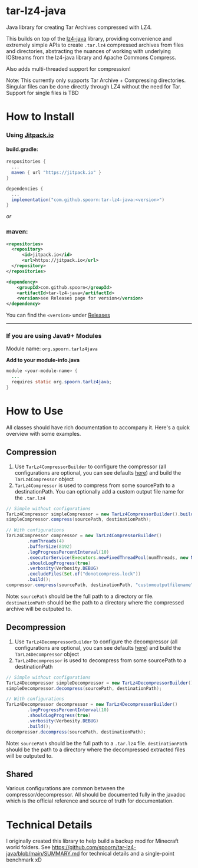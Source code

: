 # tar-lz4-java
Java library for creating Tar Archives compressed with LZ4.  

This builds on top of the [lz4-java](https://github.com/lz4/lz4-java) library, providing convenience and extremely simple APIs to create `.tar.lz4` compressed archives from files and directories, abstracting the nuances of working with underlying IOStreams from the lz4-java library  and Apache Commons Compress.

Also adds multi-threaded support for compression!

Note: This currently only supports Tar Archive + Compressing directories.  Singular files can be done directly through LZ4 without the need for Tar.  Support for single files is TBD

# How to Install

### Using <u>Jitpack.io</u>

#### build.gradle:

```groovy
respositories {
  ...
  maven { url "https://jitpack.io" }
}

dependencies {
  ...
  implementation("com.github.spoorn:tar-lz4-java:<version>")
}
```

_or_

### maven:

```xml
<repositories>
  <repository>
      <id>jitpack.io</id>
      <url>https://jitpack.io</url>
  </repository>
</repositories>

<dependency>
    <groupId>com.github.spoorn</groupId>
    <artifactId>tar-lz4-java</artifactId>
    <version>see Releases page for version</version>
</dependency>
```

You can find the `<version>` under [Releases](https://github.com/spoorn/tar-lz4-java/releases)

---

### If you are using Java9+ Modules

Module name: `org.spoorn.tarlz4java`

__Add to your module-info.java__

```java
module <your-module-name> {
  ...
  requires static org.spoorn.tarlz4java;
}
```

# How to Use

All classes should have rich documentation to accompany it.  Here's a quick overview with some examples.

## Compression

1. Use `TarLz4CompressorBuilder` to configure the compressor (all configurations are optional, you can see defaults [here](https://github.com/spoorn/tar-lz4-java/blob/main/tar-lz4-java/src/main/java/org/spoorn/tarlz4java/api/TarLz4CompressorBuilder.java#L13)) and build the `TarLz4Compressor` object
2. `TarLz4Compressor` is used to compress from some sourcePath to a destinationPath.  You can optionally add a custom output file name for the `.tar.lz4`

```java
// Simple without configurations
TarLz4Compressor simpleCompressor = new TarLz4CompressorBuilder().build();
simpleCompressor.compress(sourcePath, destinationPath);

// With configurations
TarLz4Compressor compressor = new TarLz4CompressorBuilder()
        .numThreads(4)
        .bufferSize(8192)
        .logProgressPercentInterval(10)
        .executorService(Executors.newFixedThreadPool(numThreads, new NamedThreadFactory("MyThreadPool")))
        .shouldLogProgress(true)
        .verbosity(Verbosity.DEBUG)
        .excludeFiles(Set.of("donotcompress.lock"))
        .build();
compressor.compress(sourcePath, destinationPath, "customoutputfilename");
```

Note: `sourcePath` should be the full path to a directory or file.  `destinationPath` should be the path to a directory where the compressed archive will be outputed to.

## Decompression

1. Use `TarLz4DecompressorBuilder` to configure the decompressor (all configurations are optional, you can see defaults [here](https://github.com/spoorn/tar-lz4-java/blob/main/tar-lz4-java/src/main/java/org/spoorn/tarlz4java/api/TarLz4DecompressorBuilder.java#L10)) and build the `TarLz4Decompressor` object
2. `TarLz4Decompressor` is used to decompress from some sourcePath to a destinationPath

```java
// Simple without configurations
TarLz4Decompressor simpleDecompressor = new TarLz4DecompressorBuilder().build();
simpleDecompressor.decompress(sourcePath, destinationPath);

// With configurations
TarLz4Decompressor decompressor = new TarLz4DecompressorBuilder()
        .logProgressPercentInterval(10)
        .shouldLogProgress(true)
        .verbosity(Verbosity.DEBUG)
        .build();
decompressor.decompress(sourcePath, destinationPath);
```

Note: `sourcePath` should be the full path to a `.tar.lz4` file.  `destinationPath` should be the path to a directory where the decompressed extracted files will be outputed to.

## Shared

Various configurations are common between the compressor/decompressor.  All should be documented fully in the javadoc which is the official reference and source of truth for documentation.


# Technical Details

I originally created this library to help build a backup mod for Minecraft world folders.  See https://github.com/spoorn/tar-lz4-java/blob/main/SUMMARY.md for technical details and a single-point benchmark xD
